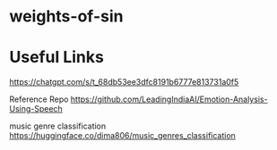 # weights-of-sin

# Useful Links
https://chatgpt.com/s/t_68db53ee3dfc8191b6777e813731a0f5 <br>

Reference Repo
https://github.com/LeadingIndiaAI/Emotion-Analysis-Using-Speech

music genre classification
https://huggingface.co/dima806/music_genres_classification
